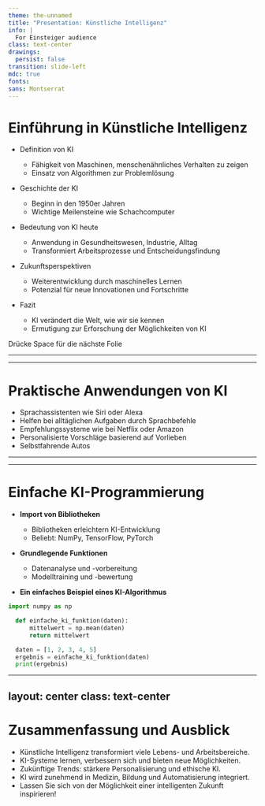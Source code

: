 ```yaml
---
theme: the-unnamed
title: "Presentation: Künstliche Intelligenz"
info: |
  For Einsteiger audience
class: text-center
drawings:
  persist: false
transition: slide-left
mdc: true
fonts:
sans: Montserrat
---
```


# Einführung in Künstliche Intelligenz

- Definition von KI
  - Fähigkeit von Maschinen, menschenähnliches Verhalten zu zeigen
  - Einsatz von Algorithmen zur Problemlösung

- Geschichte der KI
  - Beginn in den 1950er Jahren
  - Wichtige Meilensteine wie Schachcomputer

- Bedeutung von KI heute
  - Anwendung in Gesundheitswesen, Industrie, Alltag
  - Transformiert Arbeitsprozesse und Entscheidungsfindung

- Zukunftsperspektiven
  - Weiterentwicklung durch maschinelles Lernen
  - Potenzial für neue Innovationen und Fortschritte

- Fazit
  - KI verändert die Welt, wie wir sie kennen
  - Ermutigung zur Erforschung der Möglichkeiten von KI

<div @click="$slidev.nav.next" class="mt-12 py-1" hover:bg="white op-10">
  Drücke Space für die nächste Folie <carbon:arrow-right />
</div>

---
---
# Praktische Anwendungen von KI

- Sprachassistenten wie Siri oder Alexa
- Helfen bei alltäglichen Aufgaben durch Sprachbefehle
- Empfehlungssysteme wie bei Netflix oder Amazon
- Personalisierte Vorschläge basierend auf Vorlieben
- Selbstfahrende Autos


---
---
# Einfache KI-Programmierung

- **Import von Bibliotheken**
  - Bibliotheken erleichtern KI-Entwicklung
  - Beliebt: NumPy, TensorFlow, PyTorch

- **Grundlegende Funktionen**
  - Datenanalyse und -vorbereitung
  - Modelltraining und -bewertung

- **Ein einfaches Beispiel eines KI-Algorithmus**

```python
import numpy as np

  def einfache_ki_funktion(daten):
      mittelwert = np.mean(daten)
      return mittelwert

  daten = [1, 2, 3, 4, 5]
  ergebnis = einfache_ki_funktion(daten)
  print(ergebnis)
```

---
layout: center
class: text-center
---

# Zusammenfassung und Ausblick

- Künstliche Intelligenz transformiert viele Lebens- und Arbeitsbereiche.
- KI-Systeme lernen, verbessern sich und bieten neue Möglichkeiten.
- Zukünftige Trends: stärkere Personalisierung und ethische KI.
- KI wird zunehmend in Medizin, Bildung und Automatisierung integriert.
- Lassen Sie sich von der Möglichkeit einer intelligenten Zukunft inspirieren!
